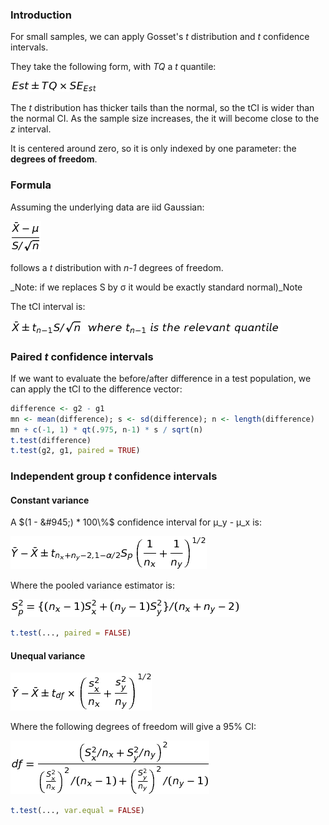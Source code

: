 
### Introduction

For small samples, we can apply Gosset's _t_ distribution and _t_ confidence intervals.

They take the following form, with _TQ_ a _t_ quantile:

![Est \pm TQ \times SE_{Est}](equations/tCI.png?raw=true)

The _t_ distribution has thicker tails than the normal, so the tCI is wider than
the normal CI. As the sample size increases, the it will become close to the _z_ interval.

It is centered around zero, so it is only indexed by one parameter: 
the **degrees of freedom**.


### Formula

Assuming the underlying data are iid Gaussian:

![\frac{\bar X - \mu}{S/\sqrt{n}}](equations/tDist.png?raw=true)

follows a _t_ distribution with _n-1_ degrees of freedom.

_Note: if we replaces S by &#963; it would be exactly standard normal)_Note

The tCI interval is:

![\bar X \pm t_{n-1} S/\sqrt{n}](equations/tCIdetail.png?raw=true)


### Paired _t_ confidence intervals

If we want to evaluate the before/after difference in a test population, we can apply the tCI 
to the difference vector:

```r
difference <- g2 - g1 
mn <- mean(difference); s <- sd(difference); n <- length(difference)
mn + c(-1, 1) * qt(.975, n-1) * s / sqrt(n) 
t.test(difference)
t.test(g2, g1, paired = TRUE)
```

### Independent group _t_ confidence intervals

#### Constant variance

A $(1 - &#945;) * 100\%$ confidence interval for 	&#956;_y - 	&#956;_x is:

![\bar Y - \bar X \pm t_{n_x + n_y - 2, 1 - \alpha/2}S_p\left(\frac{1}{n_x} + \frac{1}{n_y}\right)^{1/2}](equations/tCIindep.png?raw=true)

Where the pooled variance estimator is:

![S_p^2 = \{(n_x - 1) S_x^2 + (n_y - 1) S_y^2\}/(n_x + n_y - 2)](equations/tCIindep2.png?raw=true)

```r
t.test(..., paired = FALSE)
```


#### Unequal variance

![\bar Y - \bar X \pm t_{df} \times \left(\frac{s_x^2}{n_x} + \frac{s_y^2}{n_y}\right)^{1/2}](equations/tCIunequal.png?raw=true)

Where the following degrees of freedom will give a 95% CI:

![df=\frac{\left(S_x^2 / n_x + S_y^2/n_y\right)^2}{\left(\frac{S_x^2}{n_x}\right)^2 / (n_x - 1) +\left(\frac{S_y^2}{n_y}\right)^2 / (n_y - 1)}](equations/tCIunequal2.png?raw=true)

```r
t.test(..., var.equal = FALSE)
```

